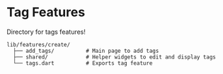 # Tag Features
Directory for tags features!

```
lib/features/create/
  ├── add_tags/          # Main page to add tags
  ├── shared/            # Helper widgets to edit and display tags
  └── tags.dart          # Exports tag feature
```